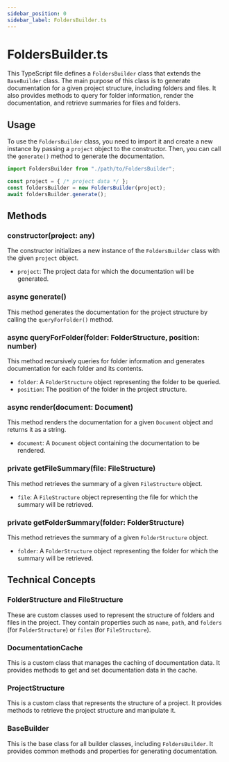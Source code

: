 ```yaml
---
sidebar_position: 0
sidebar_label: FoldersBuilder.ts
---
```


# FoldersBuilder.ts

This TypeScript file defines a `FoldersBuilder` class that extends the `BaseBuilder` class. The main purpose of this class is to generate documentation for a given project structure, including folders and files. It also provides methods to query for folder information, render the documentation, and retrieve summaries for files and folders.

## Usage

To use the `FoldersBuilder` class, you need to import it and create a new instance by passing a `project` object to the constructor. Then, you can call the `generate()` method to generate the documentation.

```typescript
import FoldersBuilder from "./path/to/FoldersBuilder";

const project = { /* project data */ };
const foldersBuilder = new FoldersBuilder(project);
await foldersBuilder.generate();
```

## Methods

### constructor(project: any)

The constructor initializes a new instance of the `FoldersBuilder` class with the given `project` object.

- `project`: The project data for which the documentation will be generated.

### async generate()

This method generates the documentation for the project structure by calling the `queryForFolder()` method.

### async queryForFolder(folder: FolderStructure, position: number)

This method recursively queries for folder information and generates documentation for each folder and its contents.

- `folder`: A `FolderStructure` object representing the folder to be queried.
- `position`: The position of the folder in the project structure.

### async render(document: Document)

This method renders the documentation for a given `Document` object and returns it as a string.

- `document`: A `Document` object containing the documentation to be rendered.

### private getFileSummary(file: FileStructure)

This method retrieves the summary of a given `FileStructure` object.

- `file`: A `FileStructure` object representing the file for which the summary will be retrieved.

### private getFolderSummary(folder: FolderStructure)

This method retrieves the summary of a given `FolderStructure` object.

- `folder`: A `FolderStructure` object representing the folder for which the summary will be retrieved.

## Technical Concepts

### FolderStructure and FileStructure

These are custom classes used to represent the structure of folders and files in the project. They contain properties such as `name`, `path`, and `folders` (for `FolderStructure`) or `files` (for `FileStructure`).

### DocumentationCache

This is a custom class that manages the caching of documentation data. It provides methods to get and set documentation data in the cache.

### ProjectStructure

This is a custom class that represents the structure of a project. It provides methods to retrieve the project structure and manipulate it.

### BaseBuilder

This is the base class for all builder classes, including `FoldersBuilder`. It provides common methods and properties for generating documentation.